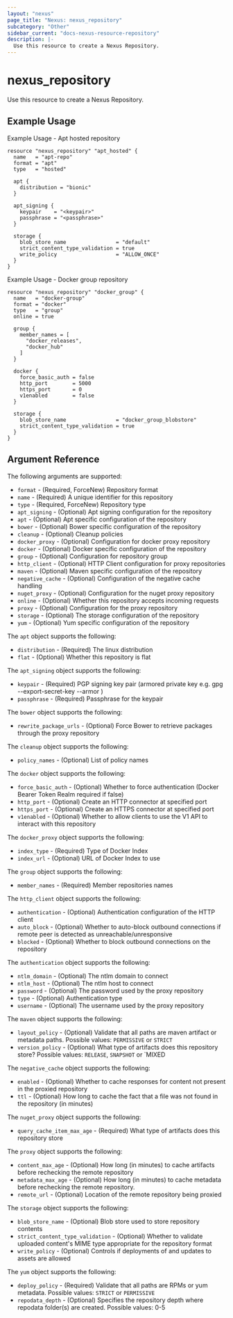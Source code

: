 ```yaml
---
layout: "nexus"
page_title: "Nexus: nexus_repository"
subcategory: "Other"
sidebar_current: "docs-nexus-resource-repository"
description: |-
  Use this resource to create a Nexus Repository.
---
```


# nexus_repository

Use this resource to create a Nexus Repository.

## Example Usage

Example Usage - Apt hosted repository

```hcl
resource "nexus_repository" "apt_hosted" {
  name   = "apt-repo"
  format = "apt"
  type   = "hosted"

  apt {
    distribution = "bionic"
  }

  apt_signing {
    keypair    = "<keypair>"
    passphrase = "<passphrase>"
  }

  storage {
    blob_store_name                = "default"
    strict_content_type_validation = true
    write_policy                   = "ALLOW_ONCE"
  }
}
```

Example Usage - Docker group repository

```hcl
resource "nexus_repository" "docker_group" {
  name   = "docker-group"
  format = "docker"
  type   = "group"
  online = true

  group {
    member_names = [
      "docker_releases",
      "docker_hub"
    ]
  }

  docker {
    force_basic_auth = false
    http_port        = 5000
    https_port       = 0
    v1enabled        = false
  }

  storage {
    blob_store_name                = "docker_group_blobstore"
    strict_content_type_validation = true
  }
}
```

## Argument Reference

The following arguments are supported:

* `format` - (Required, ForceNew) Repository format
* `name` - (Required) A unique identifier for this repository
* `type` - (Required, ForceNew) Repository type
* `apt_signing` - (Optional) Apt signing configuration for the repository
* `apt` - (Optional) Apt specific configuration of the repository
* `bower` - (Optional) Bower specific configuration of the repository
* `cleanup` - (Optional) Cleanup policies
* `docker_proxy` - (Optional) Configuration for docker proxy repository
* `docker` - (Optional) Docker specific configuration of the repository
* `group` - (Optional) Configuration for repository group
* `http_client` - (Optional) HTTP Client configuration for proxy repositories
* `maven` - (Optional) Maven specific configuration of the repository
* `negative_cache` - (Optional) Configuration of the negative cache handling
* `nuget_proxy` - (Optional) Configuration for the nuget proxy repository
* `online` - (Optional) Whether this repository accepts incoming requests
* `proxy` - (Optional) Configuration for the proxy repository
* `storage` - (Optional) The storage configuration of the repository
* `yum` - (Optional) Yum specific configuration of the repository

The `apt` object supports the following:

* `distribution` - (Required) The linux distribution
* `flat` - (Optional) Whether this repository is flat

The `apt_signing` object supports the following:

* `keypair` - (Required) PGP signing key pair (armored private key e.g. gpg --export-secret-key --armor )
* `passphrase` - (Required) Passphrase for the keypair

The `bower` object supports the following:

* `rewrite_package_urls` - (Optional) Force Bower to retrieve packages through the proxy repository

The `cleanup` object supports the following:

* `policy_names` - (Optional) List of policy names

The `docker` object supports the following:

* `force_basic_auth` - (Optional) Whether to force authentication (Docker Bearer Token Realm required if false)
* `http_port` - (Optional) Create an HTTP connector at specified port
* `https_port` - (Optional) Create an HTTPS connector at specified port
* `v1enabled` - (Optional) Whether to allow clients to use the V1 API to interact with this repository

The `docker_proxy` object supports the following:

* `index_type` - (Required) Type of Docker Index
* `index_url` - (Optional) URL of Docker Index to use

The `group` object supports the following:

* `member_names` - (Required) Member repositories names

The `http_client` object supports the following:

* `authentication` - (Optional) Authentication configuration of the HTTP client
* `auto_block` - (Optional) Whether to auto-block outbound connections if remote peer is detected as unreachable/unresponsive
* `blocked` - (Optional) Whether to block outbound connections on the repository

The `authentication` object supports the following:

* `ntlm_domain` - (Optional) The ntlm domain to connect
* `ntlm_host` - (Optional) The ntlm host to connect
* `password` - (Optional) The password used by the proxy repository
* `type` - (Optional) Authentication type
* `username` - (Optional) The username used by the proxy repository

The `maven` object supports the following:

* `layout_policy` - (Optional) Validate that all paths are maven artifact or metadata paths. Possible values: `PERMISSIVE` or `STRICT`
* `version_policy` - (Optional) What type of artifacts does this repository store? Possible values: `RELEASE`, `SNAPSHOT` or `MIXED

The `negative_cache` object supports the following:

* `enabled` - (Optional) Whether to cache responses for content not present in the proxied repository
* `ttl` - (Optional) How long to cache the fact that a file was not found in the repository (in minutes)

The `nuget_proxy` object supports the following:

* `query_cache_item_max_age` - (Required) What type of artifacts does this repository store

The `proxy` object supports the following:

* `content_max_age` - (Optional) How long (in minutes) to cache artifacts before rechecking the remote repository
* `metadata_max_age` - (Optional) How long (in minutes) to cache metadata before rechecking the remote repository.
* `remote_url` - (Optional) Location of the remote repository being proxied

The `storage` object supports the following:

* `blob_store_name` - (Optional) Blob store used to store repository contents
* `strict_content_type_validation` - (Optional) Whether to validate uploaded content's MIME type appropriate for the repository format
* `write_policy` - (Optional) Controls if deployments of and updates to assets are allowed

The `yum` object supports the following:

* `deploy_policy` - (Required) Validate that all paths are RPMs or yum metadata. Possible values: `STRICT` or `PERMISSIVE`
* `repodata_depth` - (Optional) Specifies the repository depth where repodata folder(s) are created. Possible values: 0-5


